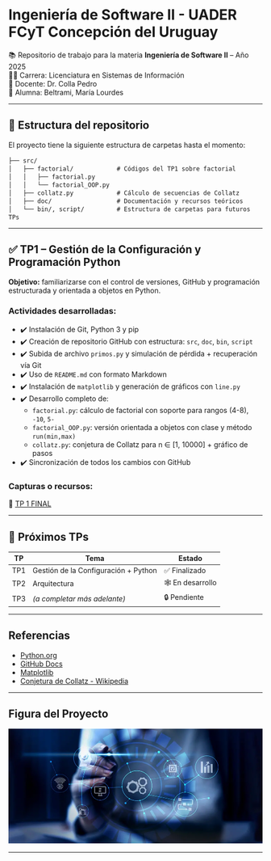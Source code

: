 # Ingeniería de Software II - UADER FCyT Concepción del Uruguay

📚 Repositorio de trabajo para la materia **Ingeniería de Software II** – Año 2025  
👩‍💻 Carrera: Licenciatura en Sistemas de Información  
📁 Docente: Dr. Colla Pedro  
📌 Alumna: Beltrami, María Lourdes

---

## 📂 Estructura del repositorio

El proyecto tiene la siguiente estructura de carpetas hasta el momento:

```
├── src/
│   ├── factorial/            # Códigos del TP1 sobre factorial
│   │   ├── factorial.py
│   │   └── factorial_OOP.py
│   ├── collatz.py            # Cálculo de secuencias de Collatz
│   ├── doc/                  # Documentación y recursos teóricos
│   └── bin/, script/         # Estructura de carpetas para futuros TPs
```

---

## ✅ TP1 – Gestión de la Configuración y Programación Python

**Objetivo:** familiarizarse con el control de versiones, GitHub y programación estructurada y orientada a objetos en Python.

### Actividades desarrolladas:

- ✔️ Instalación de Git, Python 3 y pip
- ✔️ Creación de repositorio GitHub con estructura: `src`, `doc`, `bin`, `script`
- ✔️ Subida de archivo `primos.py` y simulación de pérdida + recuperación vía Git
- ✔️ Uso de `README.md` con formato Markdown
- ✔️ Instalación de `matplotlib` y generación de gráficos con `line.py`
- ✔️ Desarrollo completo de:
  - `factorial.py`: cálculo de factorial con soporte para rangos (4-8), `-10`, `5-`
  - `factorial_OOP.py`: versión orientada a objetos con clase y método `run(min,max)`
  - `collatz.py`: conjetura de Collatz para n ∈ [1, 10000] + gráfico de pasos
- ✔️ Sincronización de todos los cambios con GitHub

### Capturas o recursos:

📝 [TP 1 FINAL](https://docs.google.com/document/d/1Dzc15F1y19sDcs5hDmzbuyzJrYl2byIaSQNTp71mulw/edit?usp=sharing)

---

## 📌 Próximos TPs

| TP | Tema | Estado |
|----|------|--------|
| TP1 | Gestión de la Configuración + Python | ✅ Finalizado |
| TP2 | Arquitectura | 🕸️ En desarrollo |
| TP3 | *(a completar más adelante)* | 🔒 Pendiente |

---

## Referencias

- [Python.org](https://www.python.org)
- [GitHub Docs](https://docs.github.com)
- [Matplotlib](https://matplotlib.org)
- [Conjetura de Collatz - Wikipedia](https://es.wikipedia.org/wiki/Conjetura_de_Collatz)

---

## Figura del Proyecto

![Figura del proyecto](/is2_readme.jpg)

---

